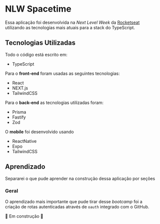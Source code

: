 # NLW Spacetime

Essa aplicação foi desenvolvida na *Next Level Week* da [Rocketseat](https://rocketseat.com.br) utilizando as tecnologias mais atuais para a stack do TypeScript.

## Tecnologias Utilizadas

Todo o código está escrito em:
- TypeScript

Para o **front-end** foram usadas as seguintes tecnologias:
- React
- NEXT.js
- TailwindCSS

Para o **back-end** as tecnologias utilizadas foram:
- Prisma
- Fastify
- Zod

O **mobile** foi desenvolvido usando
- ReactNative
- Expo
- TailwindCSS

## Aprendizado

Separarei o que pude aprender na construção dessa aplicação por seções

### Geral

O aprendizado mais importante que pude tirar desse _bootcamp_ foi a criação de rotas autenticadas através de `oauth` integrado com o GitHub.

🚧 Em construção 🚧

